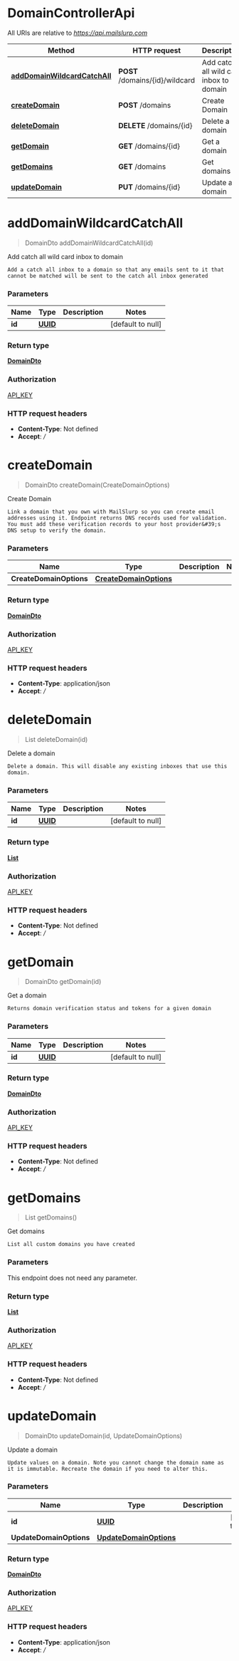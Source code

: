 # DomainControllerApi

All URIs are relative to *https://api.mailslurp.com*

Method | HTTP request | Description
------------- | ------------- | -------------
[**addDomainWildcardCatchAll**](DomainControllerApi#addDomainWildcardCatchAll) | **POST** /domains/{id}/wildcard | Add catch all wild card inbox to domain
[**createDomain**](DomainControllerApi#createDomain) | **POST** /domains | Create Domain
[**deleteDomain**](DomainControllerApi#deleteDomain) | **DELETE** /domains/{id} | Delete a domain
[**getDomain**](DomainControllerApi#getDomain) | **GET** /domains/{id} | Get a domain
[**getDomains**](DomainControllerApi#getDomains) | **GET** /domains | Get domains
[**updateDomain**](DomainControllerApi#updateDomain) | **PUT** /domains/{id} | Update a domain


<a name="addDomainWildcardCatchAll"></a>
# **addDomainWildcardCatchAll**
> DomainDto addDomainWildcardCatchAll(id)

Add catch all wild card inbox to domain

    Add a catch all inbox to a domain so that any emails sent to it that cannot be matched will be sent to the catch all inbox generated

### Parameters

Name | Type | Description  | Notes
------------- | ------------- | ------------- | -------------
 **id** | [**UUID**](../Models/)|  | [default to null]

### Return type

[**DomainDto**](../Models/DomainDto)

### Authorization

[API_KEY](../README#API_KEY)

### HTTP request headers

- **Content-Type**: Not defined
- **Accept**: */*

<a name="createDomain"></a>
# **createDomain**
> DomainDto createDomain(CreateDomainOptions)

Create Domain

    Link a domain that you own with MailSlurp so you can create email addresses using it. Endpoint returns DNS records used for validation. You must add these verification records to your host provider&#39;s DNS setup to verify the domain.

### Parameters

Name | Type | Description  | Notes
------------- | ------------- | ------------- | -------------
 **CreateDomainOptions** | [**CreateDomainOptions**](../Models/CreateDomainOptions)|  |

### Return type

[**DomainDto**](../Models/DomainDto)

### Authorization

[API_KEY](../README#API_KEY)

### HTTP request headers

- **Content-Type**: application/json
- **Accept**: */*

<a name="deleteDomain"></a>
# **deleteDomain**
> List deleteDomain(id)

Delete a domain

    Delete a domain. This will disable any existing inboxes that use this domain.

### Parameters

Name | Type | Description  | Notes
------------- | ------------- | ------------- | -------------
 **id** | [**UUID**](../Models/)|  | [default to null]

### Return type

[**List**](../Models/string)

### Authorization

[API_KEY](../README#API_KEY)

### HTTP request headers

- **Content-Type**: Not defined
- **Accept**: */*

<a name="getDomain"></a>
# **getDomain**
> DomainDto getDomain(id)

Get a domain

    Returns domain verification status and tokens for a given domain

### Parameters

Name | Type | Description  | Notes
------------- | ------------- | ------------- | -------------
 **id** | [**UUID**](../Models/)|  | [default to null]

### Return type

[**DomainDto**](../Models/DomainDto)

### Authorization

[API_KEY](../README#API_KEY)

### HTTP request headers

- **Content-Type**: Not defined
- **Accept**: */*

<a name="getDomains"></a>
# **getDomains**
> List getDomains()

Get domains

    List all custom domains you have created

### Parameters
This endpoint does not need any parameter.

### Return type

[**List**](../Models/DomainPreview)

### Authorization

[API_KEY](../README#API_KEY)

### HTTP request headers

- **Content-Type**: Not defined
- **Accept**: */*

<a name="updateDomain"></a>
# **updateDomain**
> DomainDto updateDomain(id, UpdateDomainOptions)

Update a domain

    Update values on a domain. Note you cannot change the domain name as it is immutable. Recreate the domain if you need to alter this.

### Parameters

Name | Type | Description  | Notes
------------- | ------------- | ------------- | -------------
 **id** | [**UUID**](../Models/)|  | [default to null]
 **UpdateDomainOptions** | [**UpdateDomainOptions**](../Models/UpdateDomainOptions)|  |

### Return type

[**DomainDto**](../Models/DomainDto)

### Authorization

[API_KEY](../README#API_KEY)

### HTTP request headers

- **Content-Type**: application/json
- **Accept**: */*

